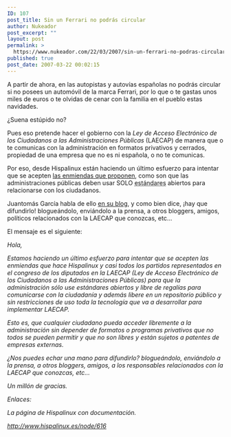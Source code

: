 ```yaml
---
ID: 107
post_title: Sin un Ferrari no podrás circular
author: Nukeador
post_excerpt: ""
layout: post
permalink: >
  https://www.nukeador.com/22/03/2007/sin-un-ferrari-no-podras-circular/
published: true
post_date: 2007-03-22 00:02:15
---
```

A partir de ahora, en las autopistas y autovías españolas no podrás circular si no posees un automóvil de la marca Ferrari, por lo que o te gastas unos miles de euros o te olvidas de cenar con la familia en el pueblo estas navidades.

¿Suena estúpido no? 

Pues eso pretende hacer el gobierno con la <em>Ley de Acceso Electrónico de los Ciudadanos a las Administraciones Públicas</em> (LAECAP) de manera que o te comunicas con la administración en formatos privativos y cerrados, propiedad de una empresa que no es ni española, o no te comunicas.

Por eso, desde Hispalinux están haciendo un último esfuerzo para intentar que se acepten <a href="http://www.hispalinux.es/node/616">las enmiendas que proponen</a>, como son que las administraciones públicas deben usar SOLO <abbr title="Especificaciones públicas y gratuitas, libres de patentes">estándares</abbr> abiertos para relacionarse con los ciudadanos.

Juantomás García habla de ello <a href="http://www.juantomas.net/2007/03/21/la-larga-mano-negra/">en su blog</a>, y como bien dice, ¡hay que difundirlo! blogueándolo, enviándolo a la prensa, a otros bloggers, amigos, políticos relacionados con la LAECAP que conozcas, etc...

El mensaje es el siguiente:

<em>Hola,</em>

<em>Estamos haciendo un último esfuerzo para intentar que se acepten las enmiendas que hace Hispalinux y casi todos los partidos representados en el congreso de los diputados en la LAECAP (Ley de Acceso Electrónico de los
Ciudadanos a las Administraciones Públicas) para que la administración sólo use estándares abiertos y libre de regalías para comunicarse con la ciudadanía y además libere en un repositorio público y sin restricciones de uso toda la tecnología que va a desarrollar para implementar LAECAP.</em>

<em>Esto es, que cualquier ciudadano pueda acceder libremente a la administración sin depender de formatos o programas privativos que no todos se pueden permitir y que no son libres y están sujetos a patentes de empresas externas.</em>

<em>¿Nos puedes echar una mano para difundirlo? blogueándolo, enviándolo a la prensa, a otros bloggers, amigos, a los responsables relacionados con la LAECAP que conozcas, etc...</em>

<em>Un millón de gracias.</em>

<em>Enlaces:</em>

<em>La página de Hispalinux con documentación.</em>

<em><a href="http://www.hispalinux.es/node/616">http://www.hispalinux.es/node/616</a></em>